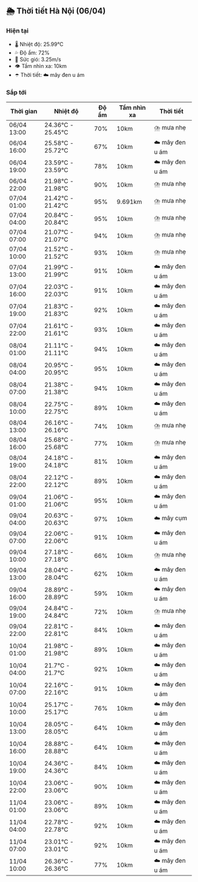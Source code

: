 ## 🌦️ Thời tiết Hà Nội (06/04)

### Hiện tại

- 🌡️ Nhiệt độ: 25.99℃
- 💦 Độ ẩm: 72%
- 💨 Sức gió: 3.25m/s
- 👁️ Tầm nhìn xa: 10km
- ☂️ Thời tiết: ☁️ mây đen u ám

### Sắp tới

| Thời gian | Nhiệt độ | Độ ẩm | Tầm nhìn xa | Thời tiết |
| --- | --- | --- | --- | --- |
| 06/04 13:00 | 24.36℃ - 25.45℃ | 70% | 10km | ⛈️ mưa nhẹ |
| 06/04 16:00 | 25.58℃ - 25.72℃ | 67% | 10km | ☁️ mây đen u ám |
| 06/04 19:00 | 23.59℃ - 23.59℃ | 78% | 10km | ☁️ mây đen u ám |
| 06/04 22:00 | 21.98℃ - 21.98℃ | 90% | 10km | ⛈️ mưa nhẹ |
| 07/04 01:00 | 21.42℃ - 21.42℃ | 95% | 9.691km | ⛈️ mưa nhẹ |
| 07/04 04:00 | 20.84℃ - 20.84℃ | 95% | 10km | ⛈️ mưa nhẹ |
| 07/04 07:00 | 21.07℃ - 21.07℃ | 94% | 10km | ⛈️ mưa nhẹ |
| 07/04 10:00 | 21.52℃ - 21.52℃ | 93% | 10km | ⛈️ mưa nhẹ |
| 07/04 13:00 | 21.99℃ - 21.99℃ | 91% | 10km | ☁️ mây đen u ám |
| 07/04 16:00 | 22.03℃ - 22.03℃ | 91% | 10km | ☁️ mây đen u ám |
| 07/04 19:00 | 21.83℃ - 21.83℃ | 92% | 10km | ☁️ mây đen u ám |
| 07/04 22:00 | 21.61℃ - 21.61℃ | 93% | 10km | ☁️ mây đen u ám |
| 08/04 01:00 | 21.11℃ - 21.11℃ | 94% | 10km | ☁️ mây đen u ám |
| 08/04 04:00 | 20.95℃ - 20.95℃ | 95% | 10km | ☁️ mây đen u ám |
| 08/04 07:00 | 21.38℃ - 21.38℃ | 94% | 10km | ☁️ mây đen u ám |
| 08/04 10:00 | 22.75℃ - 22.75℃ | 89% | 10km | ☁️ mây đen u ám |
| 08/04 13:00 | 26.16℃ - 26.16℃ | 74% | 10km | ⛈️ mưa nhẹ |
| 08/04 16:00 | 25.68℃ - 25.68℃ | 77% | 10km | ⛈️ mưa nhẹ |
| 08/04 19:00 | 24.18℃ - 24.18℃ | 81% | 10km | ☁️ mây đen u ám |
| 08/04 22:00 | 22.12℃ - 22.12℃ | 89% | 10km | ☁️ mây đen u ám |
| 09/04 01:00 | 21.06℃ - 21.06℃ | 95% | 10km | ☁️ mây đen u ám |
| 09/04 04:00 | 20.63℃ - 20.63℃ | 97% | 10km | ☁️ mây cụm |
| 09/04 07:00 | 22.06℃ - 22.06℃ | 91% | 10km | ☁️ mây đen u ám |
| 09/04 10:00 | 27.18℃ - 27.18℃ | 66% | 10km | ⛈️ mưa nhẹ |
| 09/04 13:00 | 28.04℃ - 28.04℃ | 62% | 10km | ☁️ mây đen u ám |
| 09/04 16:00 | 28.89℃ - 28.89℃ | 59% | 10km | ☁️ mây đen u ám |
| 09/04 19:00 | 24.84℃ - 24.84℃ | 72% | 10km | ⛈️ mưa nhẹ |
| 09/04 22:00 | 22.81℃ - 22.81℃ | 84% | 10km | ☁️ mây đen u ám |
| 10/04 01:00 | 21.98℃ - 21.98℃ | 89% | 10km | ☁️ mây đen u ám |
| 10/04 04:00 | 21.7℃ - 21.7℃ | 92% | 10km | ☁️ mây đen u ám |
| 10/04 07:00 | 22.16℃ - 22.16℃ | 91% | 10km | ☁️ mây đen u ám |
| 10/04 10:00 | 25.17℃ - 25.17℃ | 76% | 10km | ☁️ mây đen u ám |
| 10/04 13:00 | 28.05℃ - 28.05℃ | 64% | 10km | ☁️ mây đen u ám |
| 10/04 16:00 | 28.88℃ - 28.88℃ | 64% | 10km | ☁️ mây đen u ám |
| 10/04 19:00 | 24.36℃ - 24.36℃ | 84% | 10km | ☁️ mây đen u ám |
| 10/04 22:00 | 23.06℃ - 23.06℃ | 90% | 10km | ☁️ mây đen u ám |
| 11/04 01:00 | 23.06℃ - 23.06℃ | 89% | 10km | ☁️ mây đen u ám |
| 11/04 04:00 | 22.78℃ - 22.78℃ | 92% | 10km | ☁️ mây đen u ám |
| 11/04 07:00 | 23.01℃ - 23.01℃ | 92% | 10km | ☁️ mây đen u ám |
| 11/04 10:00 | 26.36℃ - 26.36℃ | 77% | 10km | ☁️ mây đen u ám |
